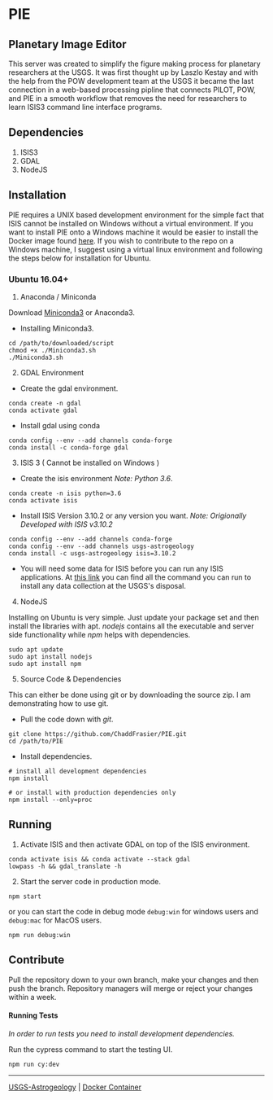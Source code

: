 # PIE
## Planetary Image Editor

This server was created to simplify the figure making process for planetary researchers at the USGS. It was first thought up by Laszlo Kestay and with the help from the POW development team at the USGS it became the last connection in a web-based processing pipline that connects PILOT, POW, and PIE in a smooth workflow that removes the need for researchers to learn ISIS3 command line interface programs.

## Dependencies
1. ISIS3
2. GDAL
3. NodeJS

## Installation

PIE requires a UNIX based development environment for the simple fact that ISIS cannot be installed on Windows without a virtual environment. If you want to install PIE onto a Windows machine it would be easier to install the Docker image found [here](https://hub.docker.com/repository/docker/chaddfrasier/pie-usgs). If you wish to contribute to the repo on a Windows machine, I suggest using a virtual linux environment and following the steps below for installation for Ubuntu.

### Ubuntu 16.04+
1. Anaconda / Miniconda

Download [Miniconda3](https://docs.conda.io/en/latest/miniconda.html) or Anaconda3.
- Installing Miniconda3.
```
cd /path/to/downloaded/script
chmod +x ./Miniconda3.sh
./Miniconda3.sh
```

2. GDAL Environment
 
- Create the gdal environment.
```
conda create -n gdal
conda activate gdal
```
- Install gdal using conda
```
conda config --env --add channels conda-forge
conda install -c conda-forge gdal
```

3. ISIS 3 ( Cannot be installed on Windows )
 
- Create the isis environment *Note: Python 3.6*.
```
conda create -n isis python=3.6
conda activate isis
```

- Install ISIS Version 3.10.2 or any version you want. *Note: Origionally Developed with ISIS v3.10.2*
```
conda config --env --add channels conda-forge
conda config --env --add channels usgs-astrogeology
conda install -c usgs-astrogeology isis=3.10.2
``` 
- You will need some data for ISIS before you can run any ISIS applications. At [this link](https://github.com/USGS-Astrogeology/ISIS3#partial-download-of-isis-base-data) you can find all the command you can run to install any data collection at the USGS's disposal.

4. NodeJS

Installing on Ubuntu is very simple. Just update your package set and then install the libraries with apt. *nodejs* contains all the executable and server side functionality while *npm* helps with dependencies.
```
sudo apt update
sudo apt install nodejs
sudo apt install npm
```

5. Source Code & Dependencies

This can either be done using git or by downloading the source zip. I am demonstrating how to use git.
- Pull the code down with *git*.
```
git clone https://github.com/ChaddFrasier/PIE.git
cd /path/to/PIE
```
- Install dependencies.
```
# install all development dependencies
npm install 

# or install with production dependencies only
npm install --only=proc
```

## Running
1. Activate ISIS and then activate GDAL on top of the ISIS environment.
```
conda activate isis && conda activate --stack gdal
lowpass -h && gdal_translate -h
```

2. Start the server code in production mode.
```
npm start
```

or you can start the code in debug mode `debug:win` for windows users and `debug:mac` for MacOS users.
```
npm run debug:win
```

## Contribute
Pull the repository down to your own branch, make your changes and then push the branch. Repository managers will merge or reject your changes within a week.

#### Running Tests
*In order to run tests you need to install development dependencies.*

Run the cypress command to start the testing UI.
```
npm run cy:dev
```
-----------------------
[USGS-Astrogeology](https://www.usgs.gov/centers/astrogeology-science-center) | [Docker Container](https://hub.docker.com/repository/docker/chaddfrasier/pie-usgs)
